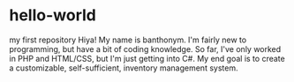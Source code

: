 # hello-world
my first repository
Hiya! My name is banthonym. I'm fairly new to programming, but have a bit of coding knowledge. So far, I've only worked in PHP and HTML/CSS, but I'm just getting into C#. My end goal is to create a customizable, self-sufficient, inventory management system.
